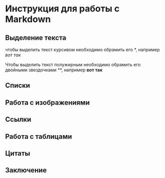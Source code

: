 # Инструкция для работы с Markdown

## Выделение текста

чтобы выделить текст курсивом необходимо обрамить его *, например *вот так*

Чтобы выделить текст полужирным необходимо обрамить его двойными звездочками **, например  **вот так**

## Списки

## Работа с изображениями

## Ссылки

## Работа с таблицами

## Цитаты

## Заключение

